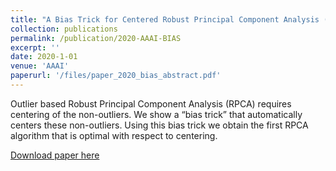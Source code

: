 ```yaml
---
title: "A Bias Trick for Centered Robust Principal Component Analysis (Student Abstract)"
collection: publications
permalink: /publication/2020-AAAI-BIAS
excerpt: ''
date: 2020-1-01
venue: 'AAAI'
paperurl: '/files/paper_2020_bias_abstract.pdf'
---
```

Outlier based Robust Principal Component Analysis (RPCA) requires centering of the non-outliers. We show a “bias trick” that automatically centers these non-outliers. Using this bias trick we obtain the first RPCA algorithm that is optimal with respect to centering.

[Download paper here](/files/paper_2020_bias_abstract.pdf)
